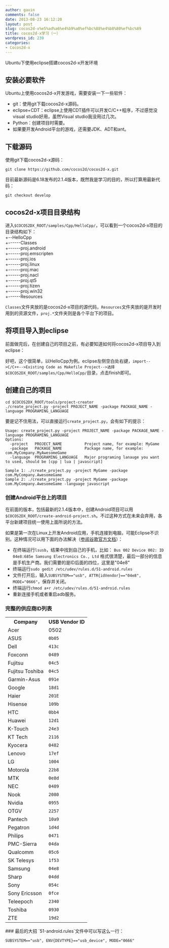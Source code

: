 ```yaml
---
author: gavin
comments: false
date: 2013-08-23 16:12:20
layout: post
slug: cocos2d-x%e5%ad%a6%e4%b9%a0%ef%bc%88%e4%b8%80%ef%bc%89
title: cocos2d-x学习（一）
wordpress_id: 239
categories:
- Cocos2d-x
---
```


Ubuntu下使用eclipse搭建cocos2d-x开发环境

## 安装必要软件
Ubuntu上使用cocos2d-x开发游戏，需要安装一下一些软件：

  * git：使用git下载cocos2d-x源码。
  * eclipse+CDT：eclipse上使用CDT插件可以开发C/C++程序，不过感觉没visual studio好用，虽然Visual studio我没用过几次。
  * Python：创建项目时需要。
  * 如果要开发Android平台的游戏，还需要JDK、ADT和ant。

## 下载源码
使用git下载cocos2d-x源码：
    
    git clone https://github.com/cocos2d/cocos2d-x.git

目前最新源码是6.18发布的2.1.4版本，既然我是学习的目的，所以打算用最新代码：
   
    git checkout develop

## cocos2d-x项目目录结构
进入`$COCOS2DX_ROOT/samples/Cpp/HelloCpp/`，可以看到一个cocos2d-x项目的目录结构如下：  
+--HelloCpp  
+------Classes  
+------proj.android  
+------proj.emscripten  
+------proj.ios  
+------proj.linux  
+------proj.mac  
+------proj.nacl  
+------proj.qt5  
+------proj.tizen  
+------proj.win32  
+------Resources  

`Classes`文件夹放的是cocos2d-x项目的源代码，`Resources`文件夹放的是开发时用到的资源文件，`proj.*`文件夹则是各个平台下的项目。

## 将项目导入到eclipse
前面做完后，在创建自己的项目之前，有必要知道如何将cocos2d-x项目导入到eclipse：  

好吧，这个很简单，以HelloCpp为例。eclipse左侧空白处右键，`import-->C/C++-->Existing Code as Makefile Project-->选择$COCOS2DX_ROOT/samples/Cpp/HelloCpp/`目录，点击finish即可。

## 创建自己的项目
   
    cd $COCOS2DX_ROOT/tools/project-creator
    ./create_project.py -project PROJECT_NAME -package PACKAGE_NAME -language PROGRAMING_LANGUAGE

要是记不住用法，可以直接运行`create_project.py`，会有如下的提示：
   
    Usage: create_project.py -project PROJECT_NAME -package PACKAGE_NAME -language PROGRAMING_LANGUAGE
    Options:
      -project   PROJECT_NAME          Project name, for example: MyGame
      -package   PACKAGE_NAME          Package name, for example: com.MyCompany.MyAwesomeGame
      -language  PROGRAMING_LANGUAGE   Major programing lanauge you want to used, should be [cpp | lua | javascript]
    
    Sample 1: ./create_project.py -project MyGame -package com.MyCompany.AwesomeGame
    Sample 2: ./create_project.py -project MyGame -package com.MyCompany.AwesomeGame -language javascript

### 创建Android平台上的项目
在前面的版本，包括最新的2.1.4版本中，创建Android项目可以用`$COCOS2DX_ROOT/create-android-project.sh`。不过这种方式在未来会弃用，各平台新建项目统一使用上面所说的方法。  

如果是第一次在Linux上开发Android应用，手机连接到电脑，可能Eclipse不识别。这种情况可以用下面的办法解决（[参阅谷歌官方文档](http://developer.android.com/tools/device.html#setting-up)）：

  * 在终端运行`lsusb`，结果中找到自己的手机，比如：
`Bus 002 Device 002: ID 04e8:685e Samsung Electronics Co., Ltd`
格式很清楚，最后一部分的信息是手机生产商。我们需要的是ID后面的四位，这里是"04e8"
  * 终端运行`sudo gedit /etc/udev/rules.d/51-android.rules`
  * 文件打开后，输入`SUBSYSTEM=="usb", ATTR{idVendor}=="04e8", MODE="0666"`，保存并关闭。
  * 终端运行`chmod a+r /etc/udev/rules.d/51-android.rules`
  * 重新连接手机或者重启adb服务。

### 完整的供应商ID列表
<table>
<tr>
<th>Company</th>
<th>USB Vendor ID</th>
</tr>
<tr>
<td>Acer</td>
<td>0502</td>
</tr>
<tr>
<td>ASUS</td>
<td><code>0b05</code></td>
</tr>
<tr>
<td>Dell</td>
<td><code>413c</code></td>
</tr>
<tr>
<td>Foxconn</td>
<td><code>0489</code></td>
</tr>
<tr>
<td>Fujitsu</td>
<td><code>04c5</code></td>
</tr>
<tr>
<td>Fujitsu Toshiba</td>
<td><code>04c5</code></td>
</tr>
<tr>
<td>Garmin-Asus</td>
<td><code>091e</code></td>
</tr>
<tr>
<td>Google</td>
<td><code>18d1</code></td>
</tr>
<tr>
<td>Haier</td>
<td><code>201E</code></td>
</tr>
<tr>
<td>Hisense</td>
<td><code>109b</code></td>
</tr>
<tr>
<td>HTC</td>
<td><code>0bb4</code></td>
</tr>
<tr>
<td>Huawei</td>
<td><code>12d1</code></td>
</tr>
<tr>
<td>K-Touch</td>
<td><code>24e3</code></td>
</tr>
<tr>
<td>KT Tech</td>
<td><code>2116</code></td>
</tr>
<tr>
<td>Kyocera</td>
<td><code>0482</code></td>
</tr>
<tr>
<td>Lenovo</td>
<td><code>17ef</code></td>
</tr>
<tr>
<td>LG</td>
<td><code>1004</code></td>
</tr>
<tr>
<td>Motorola</td>
<td><code>22b8</code></td>
</tr>
<tr>
<td>MTK</td>
<td><code>0e8d</code></td>
</tr>
<tr>
<td>NEC</td>
<td><code>0409</code></td>
</tr>
<tr>
<td>Nook</td>
<td><code>2080</code></td>
</tr>
<tr>
<td>Nvidia</td>
<td><code>0955</code></td>
</tr>
<tr>
<td>OTGV</td>
<td><code>2257</code></td>
</tr>
<tr>
<td>Pantech</td>
<td><code>10a9</code></td>
</tr>
<tr>
<td>Pegatron</td>
<td><code>1d4d</code></td>
</tr>
<tr>
<td>Philips</td>
<td><code>0471</code></td>
</tr>
<tr>
<td>PMC-Sierra</td>
<td><code>04da</code></td>
</tr>
<tr>
<td>Qualcomm</td>
<td><code>05c6</code></td>
</tr>
<tr>
<td>SK Telesys</td>
<td><code>1f53</code></td>
</tr>
<tr>
<td>Samsung</td>
<td><code>04e8</code></td>
</tr>
<tr>
<td>Sharp</td>
<td><code>04dd</code></td>
</tr>
<tr>
<td>Sony</td>
<td><code>054c</code></td>
</tr>
<tr>
<td>Sony Ericsson</td>
<td><code>0fce</code></td>
</tr>
<tr>
<td>Teleepoch</td>
<td><code>2340</code></td>
</tr>
<tr>
<td>Toshiba</td>
<td><code>0930</code></td>
</tr>
<tr>
<td>ZTE</td>
<td><code>19d2</code></td>
</tr>
</table>
### 最后的大招
`51-android.rules`文件中可以写这么一行：  

`SUBSYSTEM=="usb", ENV{DEVTYPE}=="usb_device", MODE="0666"`
